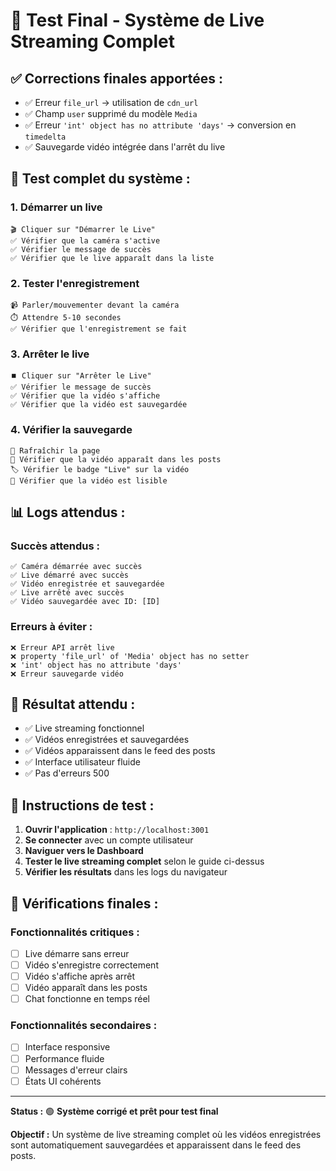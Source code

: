 # 🎯 Test Final - Système de Live Streaming Complet

## ✅ **Corrections finales apportées :**
- ✅ Erreur `file_url` → utilisation de `cdn_url`
- ✅ Champ `user` supprimé du modèle `Media`
- ✅ Erreur `'int' object has no attribute 'days'` → conversion en `timedelta`
- ✅ Sauvegarde vidéo intégrée dans l'arrêt du live

## 🧪 **Test complet du système :**

### 1. **Démarrer un live**
```
🎬 Cliquer sur "Démarrer le Live"
✅ Vérifier que la caméra s'active
✅ Vérifier le message de succès
✅ Vérifier que le live apparaît dans la liste
```

### 2. **Tester l'enregistrement**
```
📹 Parler/mouvementer devant la caméra
⏱️ Attendre 5-10 secondes
✅ Vérifier que l'enregistrement se fait
```

### 3. **Arrêter le live**
```
⏹️ Cliquer sur "Arrêter le Live"
✅ Vérifier le message de succès
✅ Vérifier que la vidéo s'affiche
✅ Vérifier que la vidéo est sauvegardée
```

### 4. **Vérifier la sauvegarde**
```
🔄 Rafraîchir la page
📱 Vérifier que la vidéo apparaît dans les posts
🏷️ Vérifier le badge "Live" sur la vidéo
🎥 Vérifier que la vidéo est lisible
```

## 📊 **Logs attendus :**

### **Succès attendus :**
```
✅ Caméra démarrée avec succès
✅ Live démarré avec succès
✅ Vidéo enregistrée et sauvegardée
✅ Live arrêté avec succès
✅ Vidéo sauvegardée avec ID: [ID]
```

### **Erreurs à éviter :**
```
❌ Erreur API arrêt live
❌ property 'file_url' of 'Media' object has no setter
❌ 'int' object has no attribute 'days'
❌ Erreur sauvegarde vidéo
```

## 🎯 **Résultat attendu :**
- ✅ Live streaming fonctionnel
- ✅ Vidéos enregistrées et sauvegardées
- ✅ Vidéos apparaissent dans le feed des posts
- ✅ Interface utilisateur fluide
- ✅ Pas d'erreurs 500

## 🚀 **Instructions de test :**

1. **Ouvrir l'application** : `http://localhost:3001`
2. **Se connecter** avec un compte utilisateur
3. **Naviguer vers le Dashboard**
4. **Tester le live streaming complet** selon le guide ci-dessus
5. **Vérifier les résultats** dans les logs du navigateur

## 📝 **Vérifications finales :**

### **Fonctionnalités critiques :**
- [ ] Live démarre sans erreur
- [ ] Vidéo s'enregistre correctement
- [ ] Vidéo s'affiche après arrêt
- [ ] Vidéo apparaît dans les posts
- [ ] Chat fonctionne en temps réel

### **Fonctionnalités secondaires :**
- [ ] Interface responsive
- [ ] Performance fluide
- [ ] Messages d'erreur clairs
- [ ] États UI cohérents

---

**Status :** 🟢 **Système corrigé et prêt pour test final**

**Objectif :** Un système de live streaming complet où les vidéos enregistrées sont automatiquement sauvegardées et apparaissent dans le feed des posts. 